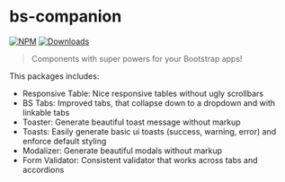 # bs-companion

[![NPM](https://nodei.co/npm/bs-companion.png?mini=true)](https://nodei.co/npm/bs-companion/)
[![Downloads](https://img.shields.io/npm/dt/bs-companion.svg)](https://www.npmjs.com/package/bs-companion)

> Components with super powers for your Bootstrap apps!

This packages includes:

- Responsive Table: Nice responsive tables without ugly scrollbars
- BS Tabs: Improved tabs, that collapse down to a dropdown and with linkable tabs
- Toaster: Generate beautiful toast message without markup
- Toasts: Easily generate basic ui toasts (success, warning, error) and enforce default styling
- Modalizer: Generate beautiful modals without markup
- Form Validator: Consistent validator that works across tabs and accordions
